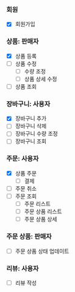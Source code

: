 ### 회원
- [x] 회원가입

### 상품: 판매자
- [x] 상품 등록
- [ ] 상품 수정
  - [ ] 수량 조정
  - [ ] 상품 상세 수정
- [ ] 상품 조회

### 장바구니: 사용자
- [x] 장바구니 추가
- [ ] 장바구니 삭제
- [ ] 장바구니 수량 조정
- [ ] 장바구니 조회

### 주문: 사용자
- [x] 상품 주문
  - [ ] 결제
- [ ] 주문 취소
- [ ] 주문 조회
  - [ ] 주문 리스트
  - [ ] 주문 상품 리스트
  - [ ] 주문 상품 상세

### 주문 상품: 판매자
- [ ] 주문 상품 상태 업데이트

### 리뷰: 사용자
- [ ] 리뷰 작성















